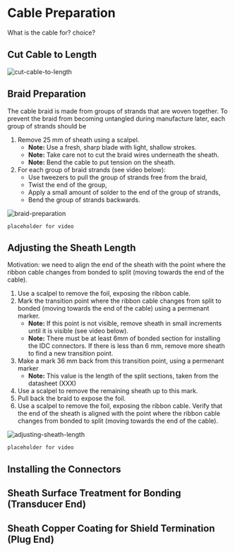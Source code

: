 # Cable Preparation

What is the cable for? choice?

## Cut Cable to Length

![cut-cable-to-length](img/cable-preparation/cut-cable-to-length.svg)

## Braid Preparation

The cable braid is made from groups of strands that are woven together. To prevent the braid from becoming untangled during manufacture later, each group of strands should be 

1. Remove 25 mm of sheath using a scalpel.
    - **Note:** Use a fresh, sharp blade with light, shallow strokes.
    - **Note:** Take care not to cut the braid wires underneath the sheath. 
    - **Note:** Bend the cable to put tension on the sheath.
2. For each group of braid strands (see video below):
    - Use tweezers to pull the group of strands free from the braid,
    - Twist the end of the group,
    - Apply a small amount of solder to the end of the group of strands,
    - Bend the group of strands backwards.

![braid-preparation](img/cable-preparation/braid-preparation.svg)

` placeholder for video `

## Adjusting the Sheath Length

Motivation: we need to align the end of the sheath with the point where the ribbon cable changes from bonded to split (moving towards the end of the cable).

1. Use a scalpel to remove the foil, exposing the ribbon cable.
2. Mark the transition point where the ribbon cable changes from split to bonded (moving towards the end of the cable) using a permenant marker.
    - **Note:** If this point is not visible, remove sheath in small increments until it is visible (see video below).
    - **Note:** There must be at least 6mm of bonded section for installing the IDC connectors. If there is less than 6 mm, remove more sheath to find a new transition point.
3. Make a mark 36 mm back from this transition point, using a permenant marker
    - **Note:** This value is the length of the split sections, taken from the datasheet (XXX)
4. Use a scalpel to remove the remaining sheath up to this mark.
5. Pull back the braid to expose the foil.
6. Use a scalpel to remove the foil, exposing the ribbon cable. Verify that the end of the sheath is aligned with the point where the ribbon cable changes from bonded to split (moving towards the end of the cable).

![adjusting-sheath-length](img/cable-preparation/adjusting-sheath-length.svg)

` placeholder for video `

## Installing the Connectors

## Sheath Surface Treatment for Bonding (Transducer End)

## Sheath Copper Coating for Shield Termination (Plug End)